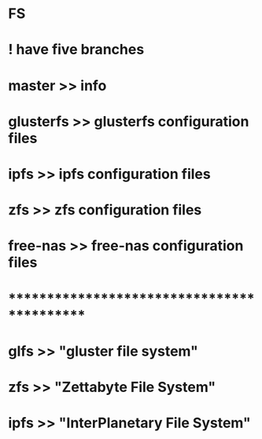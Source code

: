 # FS

# ! have five branches
#
# master	>>	info
# glusterfs	>>	glusterfs configuration files
# ipfs		>>	ipfs configuration files
# zfs 		>>	zfs configuration files
# free-nas	>>	free-nas configuration files

#
# ******************************************
#
# glfs	>>	"gluster file system"
# zfs	>>	"Zettabyte File System"
# ipfs	>>	"InterPlanetary File System"
